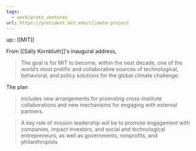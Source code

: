 ```yaml
---
tags:
  - work/proto_ventures
url: https://president.mit.edu/climate-project
---
```

up:: [[MIT]]

From [[Sally Kornbluth]]'s inaugural address,
>The goal is for MIT to become, within the next decade, one of the world’s most prolific and collaborative sources of technological, behavioral, and policy solutions for the global climate challenge.

The plan
>includes new arrangements for promoting cross-Institute collaborations and new mechanisms for engaging with external partners.

>A key role of mission leadership will be to promote engagement with companies, impact investors, and social and technological entrepreneurs, as well as governments, nonprofits, and philanthropists

